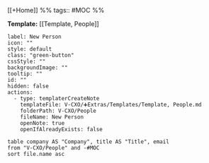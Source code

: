 [[+Home]] 
%% tags:: #MOC %%

**Template:** [[Template, People]]

```meta-bind-button
label: New Person
icon: ""
style: default
class: "green-button"
cssStyle: ""
backgroundImage: ""
tooltip: ""
id: ""
hidden: false
actions:
  - type: templaterCreateNote
    templateFile: V-CXO/➕Extras/Templates/Template, People.md
    folderPath: V-CXO/People
    fileName: New Person
    openNote: true
    openIfAlreadyExists: false
``` 
```dataview
table company AS "Company", title AS "Title", email
from "V-CXO/People" and -#MOC
sort file.name asc
```